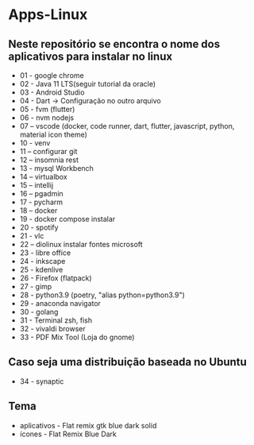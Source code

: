 # Apps-Linux
## Neste repositório se encontra o nome dos aplicativos para instalar no linux 

* 01 - google chrome 
* 02 - Java 11 LTS(seguir tutorial da oracle)
* 03 - Android Studio
* 04 - Dart -> Configuração no outro arquivo 
* 05 - fvm (flutter)
* 06 - nvm nodejs
* 07 – vscode (docker, code runner, dart, flutter, javascript, python, material icon theme)
* 10 - venv
* 11 – configurar git
* 12 – insomnia rest
* 13 - mysql Workbench
* 14 – virtualbox
* 15 – intellij
* 16 – pgadmin
* 17 - pycharm
* 18 – docker
* 19 - docker compose instalar
* 20 - spotify
* 21 - vlc
* 22 – diolinux instalar fontes microsoft
* 23 - libre office
* 24 - inkscape
* 25 - kdenlive
* 26 - Firefox (flatpack)
* 27 - gimp
* 28 - python3.9 (poetry, "alias python=python3.9")
* 29 - anaconda navigator 
* 30 - golang
* 31 - Terminal zsh, fish
* 32 - vivaldi browser
* 33 - PDF Mix Tool (Loja do gnome)

## Caso seja uma distribuição baseada no Ubuntu
* 34 - synaptic

## Tema

* aplicativos - Flat remix gtk blue dark solid
* ícones - Flat Remix Blue Dark
